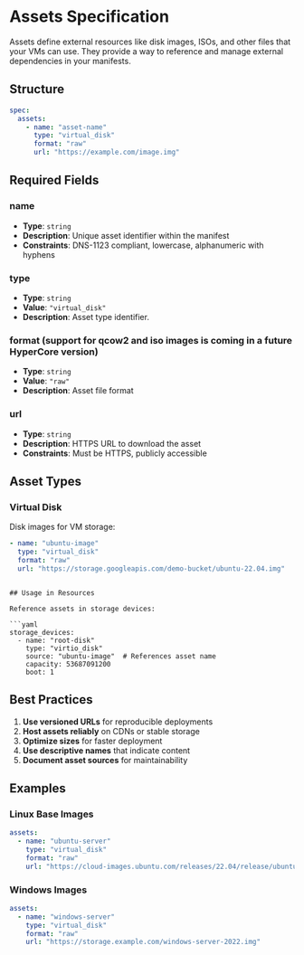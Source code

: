 # Assets Specification

Assets define external resources like disk images, ISOs, and other files that your VMs can use. They provide a way to reference and manage external dependencies in your manifests.

## Structure

```yaml
spec:
  assets:
    - name: "asset-name"
      type: "virtual_disk"
      format: "raw"
      url: "https://example.com/image.img"
```

## Required Fields

### name
- **Type**: `string`
- **Description**: Unique asset identifier within the manifest
- **Constraints**: DNS-1123 compliant, lowercase, alphanumeric with hyphens

### type
- **Type**: `string`
- **Value**: `"virtual_disk"`
- **Description**: Asset type identifier.

### format (support for qcow2 and iso images is coming in a future HyperCore version)
- **Type**: `string`
- **Value**: `"raw"`
- **Description**: Asset file format

### url
- **Type**: `string`
- **Description**: HTTPS URL to download the asset
- **Constraints**: Must be HTTPS, publicly accessible

## Asset Types

### Virtual Disk

Disk images for VM storage:

```yaml
- name: "ubuntu-image"
  type: "virtual_disk"
  format: "raw"
  url: "https://storage.googleapis.com/demo-bucket/ubuntu-22.04.img"
```

```

## Usage in Resources

Reference assets in storage devices:

```yaml
storage_devices:
  - name: "root-disk"
    type: "virtio_disk"
    source: "ubuntu-image"  # References asset name
    capacity: 53687091200
    boot: 1
```

## Best Practices

1. **Use versioned URLs** for reproducible deployments
2. **Host assets reliably** on CDNs or stable storage
3. **Optimize sizes** for faster deployment
4. **Use descriptive names** that indicate content
5. **Document asset sources** for maintainability

## Examples

### Linux Base Images

```yaml
assets:
  - name: "ubuntu-server"
    type: "virtual_disk"
    format: "raw"
    url: "https://cloud-images.ubuntu.com/releases/22.04/release/ubuntu-22.04-server-cloudimg-amd64.img"

```

### Windows Images

```yaml
assets:
  - name: "windows-server"
    type: "virtual_disk"
    format: "raw"
    url: "https://storage.example.com/windows-server-2022.img"
```
